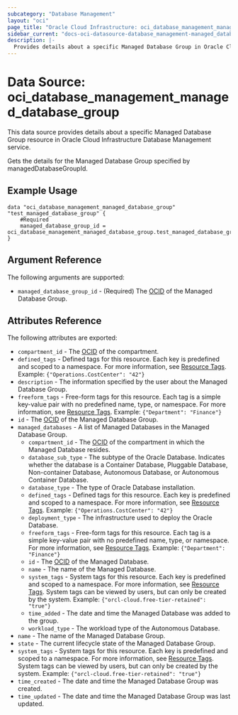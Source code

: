 ```yaml
---
subcategory: "Database Management"
layout: "oci"
page_title: "Oracle Cloud Infrastructure: oci_database_management_managed_database_group"
sidebar_current: "docs-oci-datasource-database_management-managed_database_group"
description: |-
  Provides details about a specific Managed Database Group in Oracle Cloud Infrastructure Database Management service
---
```


# Data Source: oci_database_management_managed_database_group
This data source provides details about a specific Managed Database Group resource in Oracle Cloud Infrastructure Database Management service.

Gets the details for the Managed Database Group specified by managedDatabaseGroupId.


## Example Usage

```hcl
data "oci_database_management_managed_database_group" "test_managed_database_group" {
	#Required
	managed_database_group_id = oci_database_management_managed_database_group.test_managed_database_group.id
}
```

## Argument Reference

The following arguments are supported:

* `managed_database_group_id` - (Required) The [OCID](https://docs.cloud.oracle.com/iaas/Content/General/Concepts/identifiers.htm) of the Managed Database Group.


## Attributes Reference

The following attributes are exported:

* `compartment_id` - The [OCID](https://docs.cloud.oracle.com/iaas/Content/General/Concepts/identifiers.htm) of the compartment.
* `defined_tags` - Defined tags for this resource. Each key is predefined and scoped to a namespace. For more information, see [Resource Tags](https://docs.cloud.oracle.com/iaas/Content/General/Concepts/resourcetags.htm). Example: `{"Operations.CostCenter": "42"}` 
* `description` - The information specified by the user about the Managed Database Group.
* `freeform_tags` - Free-form tags for this resource. Each tag is a simple key-value pair with no predefined name, type, or namespace. For more information, see [Resource Tags](https://docs.cloud.oracle.com/iaas/Content/General/Concepts/resourcetags.htm). Example: `{"Department": "Finance"}` 
* `id` - The [OCID](https://docs.cloud.oracle.com/iaas/Content/General/Concepts/identifiers.htm) of the Managed Database Group.
* `managed_databases` - A list of Managed Databases in the Managed Database Group.
	* `compartment_id` - The [OCID](https://docs.cloud.oracle.com/iaas/Content/General/Concepts/identifiers.htm) of the compartment in which the Managed Database resides.
	* `database_sub_type` - The subtype of the Oracle Database. Indicates whether the database is a Container Database, Pluggable Database, Non-container Database, Autonomous Database, or Autonomous Container Database. 
	* `database_type` - The type of Oracle Database installation.
	* `defined_tags` - Defined tags for this resource. Each key is predefined and scoped to a namespace. For more information, see [Resource Tags](https://docs.cloud.oracle.com/iaas/Content/General/Concepts/resourcetags.htm). Example: `{"Operations.CostCenter": "42"}` 
	* `deployment_type` - The infrastructure used to deploy the Oracle Database.
	* `freeform_tags` - Free-form tags for this resource. Each tag is a simple key-value pair with no predefined name, type, or namespace. For more information, see [Resource Tags](https://docs.cloud.oracle.com/iaas/Content/General/Concepts/resourcetags.htm). Example: `{"Department": "Finance"}` 
	* `id` - The [OCID](https://docs.cloud.oracle.com/iaas/Content/General/Concepts/identifiers.htm) of the Managed Database.
	* `name` - The name of the Managed Database.
	* `system_tags` - System tags for this resource. Each key is predefined and scoped to a namespace. For more information, see [Resource Tags](https://docs.cloud.oracle.com/iaas/Content/General/Concepts/resourcetags.htm). System tags can be viewed by users, but can only be created by the system.  Example: `{"orcl-cloud.free-tier-retained": "true"}` 
	* `time_added` - The date and time the Managed Database was added to the group.
	* `workload_type` - The workload type of the Autonomous Database.
* `name` - The name of the Managed Database Group.
* `state` - The current lifecycle state of the Managed Database Group.
* `system_tags` - System tags for this resource. Each key is predefined and scoped to a namespace. For more information, see [Resource Tags](https://docs.cloud.oracle.com/iaas/Content/General/Concepts/resourcetags.htm). System tags can be viewed by users, but can only be created by the system.  Example: `{"orcl-cloud.free-tier-retained": "true"}` 
* `time_created` - The date and time the Managed Database Group was created.
* `time_updated` - The date and time the Managed Database Group was last updated.


